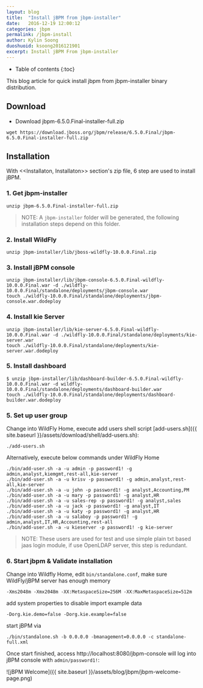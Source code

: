 ```yaml
---
layout: blog
title:  "Install jBPM from jbpm-installer"
date:   2016-12-19 12:00:12
categories: jbpm
permalink: /jbpm-install
author: Kylin Soong
duoshuoid: ksoong2016121901
excerpt: Install jBPM From jbpm-installer
---
```


* Table of contents
{:toc}

This blog article for quick install jbpm from jbpm-installer binary distribution.

## Download

* Download jbpm-6.5.0.Final-installer-full.zip

~~~
wget https://download.jboss.org/jbpm/release/6.5.0.Final/jbpm-6.5.0.Final-installer-full.zip
~~~

## Installation

With <<Installaton, Installaton>> section's zip file, 6 step are used to install jBPM.

### 1. Get jbpm-installer

~~~
unzip jbpm-6.5.0.Final-installer-full.zip
~~~

> NOTE: A `jbpm-installer` folder will be generated, the following installation steps depend on this folder.

### 2. Install WildFly

~~~
unzip jbpm-installer/lib/jboss-wildfly-10.0.0.Final.zip
~~~

### 3. Install jBPM console

~~~
unzip jbpm-installer/lib/jbpm-console-6.5.0.Final-wildfly-10.0.0.Final.war -d ./wildfly-10.0.0.Final/standalone/deployments/jbpm-console.war
touch ./wildfly-10.0.0.Final/standalone/deployments/jbpm-console.war.dodeploy
~~~

### 4. Install kie Server

~~~
unzip jbpm-installer/lib/kie-server-6.5.0.Final-wildfly-10.0.0.Final.war -d ./wildfly-10.0.0.Final/standalone/deployments/kie-server.war
touch ./wildfly-10.0.0.Final/standalone/deployments/kie-server.war.dodeploy
~~~

### 5. Install dashboard

~~~
$ unzip jbpm-installer/lib/dashboard-builder-6.5.0.Final-wildfly-10.0.0.Final.war -d wildfly-10.0.0.Final/standalone/deployments/dashboard-builder.war
touch ./wildfly-10.0.0.Final/standalone/deployments/dashboard-builder.war.dodeploy
~~~

### 5. Set up user group

Change into WildFly Home, execute add users shell script [add-users.sh]({{ site.baseurl }}/assets/download/shell/add-users.sh):

~~~
./add-users.sh
~~~ 

Alternatively, execute below commands under WildFly Home

~~~
./bin/add-user.sh -a -u admin -p password1! -g admin,analyst,kiemgmt,rest-all,kie-server
./bin/add-user.sh -a -u krisv -p password1! -g admin,analyst,rest-all,kie-server
./bin/add-user.sh -a -u john -p password1! -g analyst,Accounting,PM
./bin/add-user.sh -a -u mary -p password1! -g analyst,HR
./bin/add-user.sh -a -u sales-rep -p password1! -g analyst,sales
./bin/add-user.sh -a -u jack -p password1! -g analyst,IT
./bin/add-user.sh -a -u katy -p password1! -g analyst,HR
./bin/add-user.sh -a -u salaboy -p password1! -g admin,analyst,IT,HR,Accounting,rest-all
./bin/add-user.sh -a -u kieserver -p password1! -g kie-server
~~~

> NOTE: These users are used for test and use simple plain txt based jaas login module, if use OpenLDAP server, this step is redundant.

### 6. Start jbpm & Validate installation

Change into Wildfly Home, edit `bin/standalone.conf`, make sure WildFly/jBPM server has enough memory

~~~
-Xms2048m -Xmx2048m -XX:MetaspaceSize=256M -XX:MaxMetaspaceSize=512m
~~~

add system properties to disable import example data

~~~
-Dorg.kie.demo=false -Dorg.kie.example=false
~~~

start jBPM via 

~~~
./bin/standalone.sh -b 0.0.0.0 -bmanagement=0.0.0.0 -c standalone-full.xml
~~~

Once start finished, access http://localhost:8080/jbpm-console will log into jBPM console with `admin/password1!`:

![jBPM Welcome]({{ site.baseurl }}/assets/blog/jbpm/jbpm-welcome-page.png)
